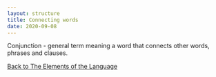 ```yaml
---
layout: structure
title: Connecting words
date: 2020-09-08
---
```


Conjunction - general term meaning a word that connects other words, phrases and clauses.

<a href="{{site.baseurl}}/structures/the-elements-of-the-language">Back to The Elements of the Language</a>




